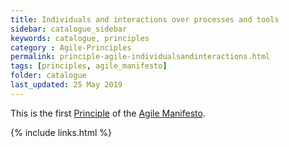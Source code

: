 ```yaml
---
title: Individuals and interactions over processes and tools
sidebar: catalogue_sidebar
keywords: catalogue, principles
category : Agile-Principles
permalink: principle-agile-individualsandinteractions.html
tags: [principles, agile_manifesto]
folder: catalogue
last_updated: 25 May 2019
---
```


This is the first [Principle](principles) of the [Agile Manifesto](agilemanifesto-archetype).

{% include links.html %}
